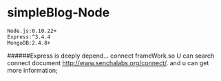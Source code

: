 # simpleBlog-Node
```
Node.js:0.10.22+
Express:^3.4.4
MongoDB:2.4.8+
```
######Express is deeply depend... connect frameWork.so U can search connect document <http://www.senchalabs.org/connect/>. and u can get more information;

